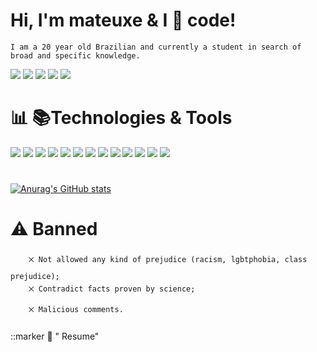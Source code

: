 # Hi, I'm mateuxe & I &#x1F90D; code!
    I am a 20 year old Brazilian and currently a student in search of broad and specific knowledge.

  [<img src="https://img.shields.io/badge/linkedin-%230077B5.svg?&style=for-the-badge&logo=linkedin&logoColor=white&style=width:5px"/>](https://www.linkedin.com/in/mateus-eduardo-757522218/) 
  [<img src = "https://img.shields.io/badge/instagram-%23E4405F.svg?&style=for-the-badge&logo=instagram&logoColor=white&style=width:5px">](https://www.instagram.com/mateuxe/)
  [<img src = "https://img.shields.io/badge/facebook-%231877F2.svg?&style=for-the-badge&logo=facebook&logoColor=white&style=width:5px">](https://www.facebook.com/Moscomano)
  [<img src = "https://img.shields.io/badge/Discord-7289DA?style=for-the-badge&logo=discord&logoColor=white&style=width:5px">](https://discord.com/channels/mateuxe#8772)
  [<img src = "https://img.shields.io/badge/mateuseduardosilvar@gmail-D14836?style=for-the-badge&logo=gmail&logoColor=white&style=width:5px">](mailto:mateuseduardosilvar@gmail.com?subject=Olá,Mateus!)
# &#x1F4CA; &#x1F4DA;Technologies & Tools
  [<img src = "https://img.shields.io/badge/Visual_Studio_Code-0078D4?style=for-the-badge&logo=visual%20studio%20code&logoColor=white&style=width:5px"/>]()
  [<img src = "https://img.shields.io/badge/C%23-239120?style=for-the-badge&logo=c-sharp&logoColor=white&style=width:5px"/>]()
  [<img src = "https://img.shields.io/badge/CSS3-1572B6?style=for-the-badge&logo=css3&logoColor=white&style=width:5px"/>]()
  [<img src = "https://img.shields.io/badge/HTML5-E34F26?style=for-the-badge&logo=html5&logoColor=white&style=width:5px"/>]()
  [<img src = "https://img.shields.io/badge/JavaScript-323330?style=for-the-badge&logo=javascript&logoColor=F7DF1E&style=width:5px"/>]()
  [<img src = "https://img.shields.io/badge/GIT-E44C30?style=for-the-badge&logo=git&logoColor=white&style=width:5px"/>]()
  [<img src = "https://img.shields.io/badge/YouTube-FF0000?style=for-the-badge&logo=youtube&logoColor=white&style=width:5px"/>]()
  [<img src = "https://img.shields.io/badge/Canva-%2300C4CC.svg?&style=for-the-badge&logo=Canva&logoColor=white&style=width:5px"/>]()
  [<img src = "https://img.shields.io/badge/gimp-5C5543?style=for-the-badge&logo=gimp&logoColor=white&style=width:5px"/>]()
  [<img src = "https://img.shields.io/badge/Coursera-0056D2?style=for-the-badge&logo=Coursera&logoColor=white&style=width:5px"/>]()
  [<img src = "https://img.shields.io/badge/Google_chrome-4285F4?style=for-the-badge&logo=Google-chrome&logoColor=white&style=width:5px"/>]()
  [<img src = "https://img.shields.io/badge/freecodecamp-27273D?style=for-the-badge&logo=freecodecamp&logoColor=white&style=width:5px"/>]()
  [<img src = "https://img.shields.io/badge/Udemy-EC5252?style=for-the-badge&logo=Udemy&logoColor=white&style=width:5px"/>]()
#
 [![Anurag's GitHub stats](https://github-readme-stats.vercel.app/api?username=mateuxe&show_icons=true&theme=great-gatsby&card_width=1.1&show_owner)](https://github.com/anuraghazra/github-readme-stats)
# &#x26A0; Banned
        ྾ Not allowed any kind of prejudice (racism, lgbtphobia, class prejudice);
        ྾ Contradict facts proven by science;
        ྾ Malicious comments.
<summary> 
    ::marker
    <g-emoji class="g-emoji" alias="page_with_curl" fallback-src="https://github.githubassets.com/images/icons/emoji/unicode/1f4c3.png">📃</g-emoji>
    " Resume"
</summary>